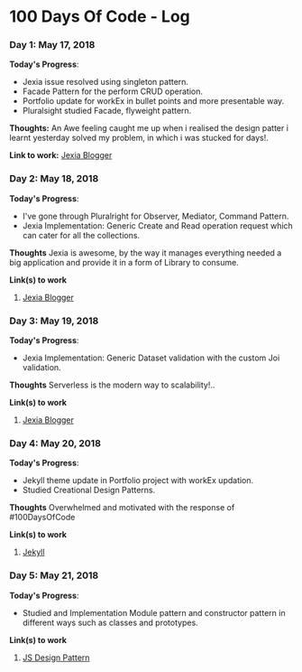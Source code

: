# 100 Days Of Code - Log

### Day 1: May 17, 2018

**Today's Progress**:
- Jexia issue resolved using singleton pattern.
- Facade Pattern for the perform CRUD operation.
- Portfolio update for workEx in bullet points and more presentable way.
- Pluralsight studied Facade, flyweight pattern.

**Thoughts:** An Awe feeling caught me up when i realised the design patter i learnt yesterday solved my problem, in which i was stucked for days!.

**Link to work:** [Jexia Blogger](https://github.com/shishir99111/jexia-blogger)

### Day 2: May 18, 2018

**Today's Progress**: 
- I've gone through Pluralright for Observer, Mediator, Command Pattern.
- Jexia Implementation: Generic Create and Read operation request which can cater for all the collections.

**Thoughts** Jexia is awesome, by the way it manages everything needed a big application and provide it in a form of Library to consume.

**Link(s) to work**
1. [Jexia Blogger](https://github.com/shishir99111/jexia-blogger)

### Day 3: May 19, 2018

**Today's Progress**: 
- Jexia Implementation: Generic Dataset validation with the custom Joi validation.

**Thoughts** Serverless is the modern way to scalability!..

**Link(s) to work**
1. [Jexia Blogger](https://github.com/shishir99111/jexia-blogger)

### Day 4: May 20, 2018

**Today's Progress**: 
- Jekyll theme update in Portfolio project with workEx updation.
- Studied Creational Design Patterns.

**Thoughts** Overwhelmed and motivated with the response of #100DaysOfCode

**Link(s) to work**
1. [Jekyll](https://github.com/shishir99111/portfolio)

### Day 5: May 21, 2018

**Today's Progress**: 
- Studied and Implementation Module pattern and constructor pattern in different ways such as classes and prototypes.

**Link(s) to work**
1. [JS Design Pattern](https://github.com/shishir99111/js_design_pattern)